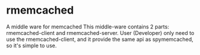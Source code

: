 # rmemcached
A middle ware for memcached
This middle-ware contains 2 parts: rmemcached-client and rmemcached-server.
User (Developer) only need to use the rmemcached-client, and it provide the same api as 
spymemcached, so it's simple to use.
